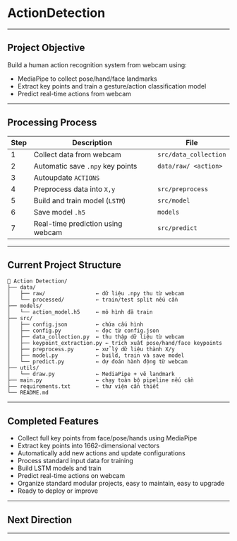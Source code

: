 # ActionDetection
  
---  
## Project Objective
Build a human action recognition system from webcam using:
- MediaPipe to collect pose/hand/face landmarks
- Extract key points and train a gesture/action classification model
- Predict real-time actions from webcam
---
## Processing Process

| Step | Description                       | File                  |
|------|-----------------------------------|-----------------------|
| 1    | Collect data from webcam          | `src/data_collection` |
| 2    | Automatic save `.npy` key points  | `data/raw/ <action>`  |
| 3    | Autoupdate `ACTIONS`              |                       |
| 4    | Preprocess data into `X,y`        | `src/preprocess`      |
| 5    | Build and train model (`LSTM`)    | `src/model`           |
| 6    | Save model `.h5`                  | `models`              |
| 7    | Real-time prediction using webcam | `src/predict`         |

---
## Current Project Structure
```  
📁 Action Detection/
├── data/  
│   ├── raw/                ← dữ liệu .npy thu từ webcam  
│   └── processed/          ← train/test split nếu cần  
├── models/  
│   └── action_model.h5     ← mô hình đã train  
├── src/  
│   ├── config.json         ← chứa cấu hình  
│   ├── config.py           ← đọc từ config.json  
│   ├── data_collection.py  ← thu thập dữ liệu từ webcam  
│   ├── keypoint_extraction.py ← trích xuất pose/hand/face keypoints  
│   ├── preprocess.py       ← xử lý dữ liệu thành X/y  
│   ├── model.py            ← build, train và save model  
│   └── predict.py          ← dự đoán hành động từ webcam  
├── utils/  
│   └── draw.py             ← MediaPipe + vẽ landmark  
├── main.py                 ← chạy toàn bộ pipeline nếu cần  
├── requirements.txt        ← thư viện cần thiết  
└── README.md  
```
---
## Completed Features
- Collect full key points from face/pose/hands using MediaPipe
- Extract key points into 1662-dimensional vectors
- Automatically add new actions and update configurations
- Process standard input data for training
- Build LSTM models and train
- Predict real-time actions on webcam
- Organize standard modular projects, easy to maintain, easy to upgrade
- Ready to deploy or improve
---
## Next Direction

---